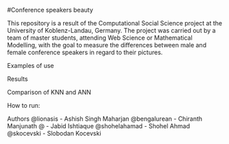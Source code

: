 #Conference speakers beauty

This repository is a result of the Computational Social Science project at the University of Koblenz-Landau, Germany. The project was carried out by a team of master students, attending Web Science or Mathematical Modelling, with the goal to measure the differences between male and female conference speakers in regard to their pictures.

Examples of use

Results

Comparison of KNN and ANN

How to run:

Authors
@lionasis - Ashish Singh Maharjan
@bengalurean - Chiranth Manjunath
@ - Jabid Ishtiaque
@shohelahamad - Shohel Ahmad
@skocevski - Slobodan Kocevski
